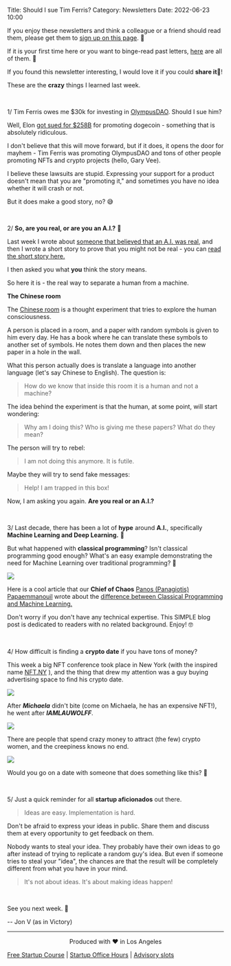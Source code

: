 Title: Should I sue Tim Ferris?
Category: Newsletters
Date: 2022-06-23 10:00

If you enjoy these newsletters and think a colleague or a friend should read them, please get them to [sign up on this page](https://jon.io/). 📝

If it is your first time here or you want to binge-read past letters, [here](https://jon.io/category/newsletters) are all of them. 📰

If you found this newsletter interesting, I would love it if you could **share it**🔗!

These are the **crazy** things I learned last week.

<br>

1/ Tim Ferris owes me $30k for investing in [OlympusDAO](https://www.olympusdao.finance/). Should I sue him?

Well, Elon [got sued for $258B](https://coingeek.com/dogecoin-pyramid-scheme-promotion-lands-elon-musk-in-258b-lawsuit/) for promoting dogecoin - something that is absolutely ridiculous.

I don't believe that this will move forward, but if it does, it opens the door for mayhem - Tim Ferris was promoting OlympusDAO and tons of other people promoting NFTs and crypto projects (hello, Gary Vee).

I believe these lawsuits are stupid. Expressing your support for a product doesn't mean that you are "promoting it," and sometimes you have no idea whether it will crash or not.

But it does make a good story, no? 😅

<br>

2/ **So, are you real, or are you an A.I.?** 🧠

Last week I wrote about [someone that believed that an A.I. was real](https://jon.io/web5-and-ai), and then I wrote a short story to prove that you might not be real - you can [read the short story here.](https://jon.io/pages/day-minus-one)

I then asked you what **you** think the story means.

So here it is - the real way to separate a human from a machine.

**The Chinese room**

The [Chinese room](https://en.wikipedia.org/wiki/Chinese_room) is a thought experiment that tries to explore the human consciousness.

A person is placed in a room, and a paper with random symbols is given to him every day. He has a book where he can translate these symbols to another set of symbols. He notes them down and then places the new paper in a hole in the wall.

What this person actually does is translate a language into another language (let's say Chinese to English). The question is:

> How do we know that inside this room it is a human and not a machine?

The idea behind the experiment is that the human, at some point, will start wondering:

> Why am I doing this? Who is giving me these papers? What do they mean?

The person will try to rebel:

> I am not doing this anymore. It is futile.

Maybe they will try to send fake messages:

> Help! I am trapped in this box!

Now, I am asking you again. **Are you real or an A.I.?**

<br>

3/ Last decade, there has been a lot of **hype** around **A.I.**, specifically **Machine Learning and Deep Learning.**  🤖

But what happened with **classical programming**? Isn't classical programming good enough? What's an easy example demonstrating the need for Machine Learning over traditional programming? 🤔

![](https://sendfoxprod.b-cdn.net/media/HYtIRwshDFPW4u0ssgx4FpfJ24sZR5I2FsCwengf16325)

Here is a cool article that our **Chief of Chaos** [Panos (Panagiotis) Papaemmanouil](https://www.linkedin.com/in/panagiotis-papaemmanouil/) wrote about the [difference between Classical Programming and Machine Learning.](https://medium.com/codex/classical-programming-vs-machine-learning-in-plain-english-3f39c56673d9)

Don't worry if you don't have any technical expertise. This SIMPLE blog post is dedicated to readers with no related background. Enjoy! 🤓

<br>

4/ How difficult is finding a **crypto date** if you have tons of money?

This week a big NFT conference took place in New York (with the inspired name [NFT.NY](http://www.nft.nyc/) ), and the thing that drew my attention was a guy buying advertising space to find his crypto date.

![](https://sendfoxprod.b-cdn.net/media/leZ9D5luWkVxfPtAqGUrqgcD1QxIG9D3DJzdtuX116325)

After **_Michaela_** didn't bite (come on Michaela, he has an expensive NFT!), he went after **_IAMLAUWOLFF_**.

![](https://sendfoxprod.b-cdn.net/media/ZGp5ImWdcqBx6a8VenngwJIyDnsFYlByxKOB9kIK16325)

There are people that spend crazy money to attract (the few) crypto women, and the creepiness knows no end.

![](https://sendfoxprod.b-cdn.net/media/Is306u64atJcFOM1juNCN7sb4rz518Sla1MefSUl16325)

Would you go on a date with someone that does something like this? 🤔

<br>

5/ Just a quick reminder for all **startup aficionados** out there.

> Ideas are easy. Implementation is hard.

Don't be afraid to express your ideas in public. Share them and discuss them at every opportunity to get feedback on them.

Nobody wants to steal your idea. They probably have their own ideas to go after instead of trying to replicate a random guy's idea. But even if someone tries to steal your "idea", the chances are that the result will be completely different from what you have in your mind.

> It's not about ideas. It's about making ideas happen!

<br>

See you next week. 🚀

-- Jon V (as in Victory)

---

<div align="center">
  Produced with ❤️ in Los Angeles
</div>


[Free Startup Course](https://jon.io/pages/built-to-fail) | [Startup Office Hours](https://jon.io/startup-office-hours) | [Advisory slots](https://jon.io/advisory)
